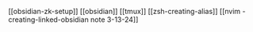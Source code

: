 [[obsidian-zk-setup]]
[[obsidian]]
[[tmux]]
[[zsh-creating-alias]]
[[nvim - creating-linked-obsidian note 3-13-24]]
